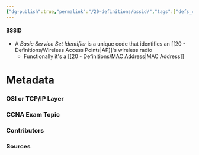 ```yaml
---
{"dg-publish":true,"permalink":"/20-definitions/bssid/","tags":["defs_ccna"]}
---
```


#### BSSID
- A *Basic Service Set Identifier* is a unique code that identifies an [[20 - Definitions/Wireless Access Points\|AP]]'s wireless radio
	- Functionally it's a [[20 - Definitions/MAC Address\|MAC Address]]








# Metadata
### OSI or TCP/IP Layer

### CCNA Exam Topic

### Contributors

### Sources

